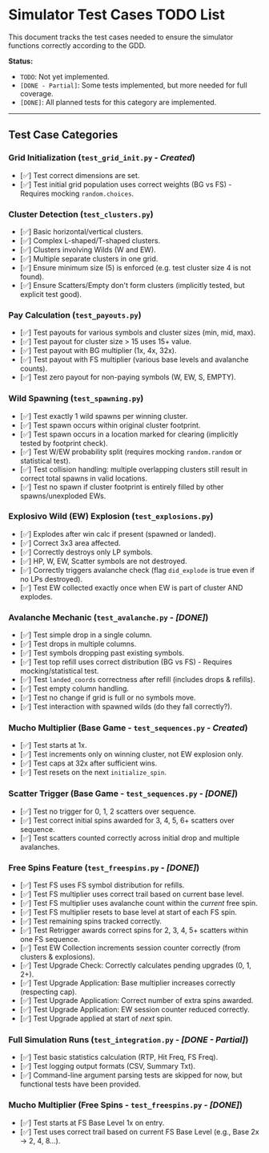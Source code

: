 # Simulator Test Cases TODO List

This document tracks the test cases needed to ensure the simulator functions correctly according to the GDD.

**Status:**
*   `TODO`: Not yet implemented.
*   `[DONE - Partial]`: Some tests implemented, but more needed for full coverage.
*   `[DONE]`: All planned tests for this category are implemented.

---

## Test Case Categories

### Grid Initialization (`test_grid_init.py` - *Created*)
*   [✅] Test correct dimensions are set.
*   [✅] Test initial grid population uses correct weights (BG vs FS) - Requires mocking `random.choices`.

### Cluster Detection (`test_clusters.py`)
*   [✅] Basic horizontal/vertical clusters.
*   [✅] Complex L-shaped/T-shaped clusters.
*   [✅] Clusters involving Wilds (W and EW).
*   [✅] Multiple separate clusters in one grid.
*   [✅] Ensure minimum size (5) is enforced (e.g. test cluster size 4 is not found).
*   [✅] Ensure Scatters/Empty don't form clusters (implicitly tested, but explicit test good).

### Pay Calculation (`test_payouts.py`)
*   [✅] Test payouts for various symbols and cluster sizes (min, mid, max).
*   [✅] Test payout for cluster size > 15 uses 15+ value.
*   [✅] Test payout with BG multiplier (1x, 4x, 32x).
*   [✅] Test payout with FS multiplier (various base levels and avalanche counts).
*   [✅] Test zero payout for non-paying symbols (W, EW, S, EMPTY).

### Wild Spawning (`test_spawning.py`)
*   [✅] Test exactly 1 wild spawns per winning cluster.
*   [✅] Test spawn occurs within original cluster footprint.
*   [✅] Test spawn occurs in a location marked for clearing (implicitly tested by footprint check).
*   [✅] Test W/EW probability split (requires mocking `random.random` or statistical test).
*   [✅] Test collision handling: multiple overlapping clusters still result in correct total spawns in valid locations.
*   [✅] Test no spawn if cluster footprint is entirely filled by other spawns/unexploded EWs.

### Explosivo Wild (EW) Explosion (`test_explosions.py`)
*   [✅] Explodes after win calc if present (spawned or landed).
*   [✅] Correct 3x3 area affected.
*   [✅] Correctly destroys only LP symbols.
*   [✅] HP, W, EW, Scatter symbols are not destroyed.
*   [✅] Correctly triggers avalanche check (flag `did_explode` is true even if no LPs destroyed).
*   [✅] Test EW collected exactly once when EW is part of cluster AND explodes.

### Avalanche Mechanic (`test_avalanche.py` - *[DONE]*)
*   [✅] Test simple drop in a single column.
*   [✅] Test drops in multiple columns.
*   [✅] Test symbols dropping past existing symbols.
*   [✅] Test top refill uses correct distribution (BG vs FS) - Requires mocking/statistical test.
*   [✅] Test `landed_coords` correctness after refill (includes drops & refills).
*   [✅] Test empty column handling.
*   [✅] Test no change if grid is full or no symbols move.
*   [✅] Test interaction with spawned wilds (do they fall correctly?).

### Mucho Multiplier (Base Game - `test_sequences.py` - *Created*)
*   [✅] Test starts at 1x.
*   [✅] Test increments only on winning cluster, not EW explosion only.
*   [✅] Test caps at 32x after sufficient wins.
*   [✅] Test resets on the next `initialize_spin`.

### Scatter Trigger (Base Game - `test_sequences.py` - *[DONE]*)
*   [✅] Test no trigger for 0, 1, 2 scatters over sequence.
*   [✅] Test correct initial spins awarded for 3, 4, 5, 6+ scatters over sequence.
*   [✅] Test scatters counted correctly across initial drop and multiple avalanches.

### Free Spins Feature (`test_freespins.py` - *[DONE]*)
*   [✅] Test FS uses FS symbol distribution for refills.
*   [✅] Test FS multiplier uses correct trail based on current base level.
*   [✅] Test FS multiplier uses avalanche count within the *current* free spin.
*   [✅] Test FS multiplier resets to base level at start of each FS spin.
*   [✅] Test remaining spins tracked correctly.
*   [✅] Test Retrigger awards correct spins for 2, 3, 4, 5+ scatters within one FS sequence.
*   [✅] Test EW Collection increments session counter correctly (from clusters & explosions).
*   [✅] Test Upgrade Check: Correctly calculates pending upgrades (0, 1, 2+).
*   [✅] Test Upgrade Application: Base multiplier increases correctly (respecting cap).
*   [✅] Test Upgrade Application: Correct number of extra spins awarded.
*   [✅] Test Upgrade Application: EW session counter reduced correctly.
*   [✅] Test Upgrade applied at start of *next* spin.

### Full Simulation Runs (`test_integration.py` - *[DONE - Partial]*)
*   [✅] Test basic statistics calculation (RTP, Hit Freq, FS Freq).
*   [✅] Test logging output formats (CSV, Summary Txt).
*   [✅] Command-line argument parsing tests are skipped for now, but functional tests have been provided.

### Mucho Multiplier (Free Spins - `test_freespins.py` - *[DONE]*)
*   [✅] Test starts at FS Base Level 1x on entry.
*   [✅] Test uses correct trail based on current FS Base Level (e.g., Base 2x -> 2, 4, 8...). 